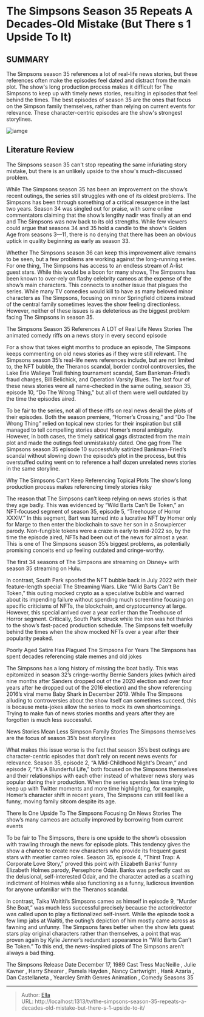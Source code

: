 # The Simpsons Season 35 Repeats A Decades-Old Mistake (But There s 1 Upside To It)


## SUMMARY 



  The Simpsons season 35 references a lot of real-life news stories, but these references often make the episodes feel dated and distract from the main plot.   The show&#39;s long production process makes it difficult for The Simpsons to keep up with timely news stories, resulting in episodes that feel behind the times.   The best episodes of season 35 are the ones that focus on the Simpson family themselves, rather than relying on current events for relevance. These character-centric episodes are the show&#39;s strongest storylines.  

![iamge](https://static1.srcdn.com/wordpress/wp-content/uploads/2024/01/homer-simpson-wearing-a-helmet-beside-images-of-lenny-and-carl-and-a-grinning-bart.jpg)

## Literature Review
The Simpsons season 35 can&#39;t stop repeating the same infuriating story mistake, but there is an unlikely upside to the show&#39;s much-discussed problem.




While The Simpsons season 35 has been an improvement on the show’s recent outings, the series still struggles with one of its oldest problems. The Simpsons has been through something of a critical resurgence in the last two years. Season 34 was singled out for praise, with some online commentators claiming that the show’s lengthy nadir was finally at an end and The Simpsons was now back to its old strengths. While few viewers could argue that seasons 34 and 35 hold a candle to the show&#39;s Golden Age from seasons 3—11, there is no denying that there has been an obvious uptick in quality beginning as early as season 33.




Whether The Simpsons season 36 can keep this improvement alive remains to be seen, but a few problems are working against the long-running series. For one thing, The Simpsons has access to an endless stream of A-list guest stars. While this would be a boon for many shows, The Simpsons has been known to over-rely on flashy celebrity cameos at the expense of the show’s main characters. This connects to another issue that plagues the series. While many TV comedies would kill to have as many beloved minor characters as The Simpsons, focusing on minor Springfield citizens instead of the central family sometimes leaves the show feeling directionless. However, neither of these issues is as deleterious as the biggest problem facing The Simpsons in season 35.


 The Simpsons Season 35 References A LOT of Real Life News Stories 
The animated comedy riffs on a news story in every second episode
         




For a show that takes eight months to produce an episode, The Simpsons keeps commenting on old news stories as if they were still relevant. The Simpsons season 35’s real-life news references include, but are not limited to, the NFT bubble, the Theranos scandal, border control controversies, the Lake Erie Walleye Trail fishing tournament scandal, Sam Bankman-Fried’s fraud charges, Bill Belichick, and Operation Varsity Blues. The last four of these news stories were all name-checked in the same outing, season 35, episode 10, “Do The Wrong Thing,&#34; but all of them were well outdated by the time the episodes aired.

To be fair to the series, not all of these riffs on real news derail the plots of their episodes. Both the season premiere, “Homer’s Crossing,” and “Do The Wrong Thing” relied on topical new stories for their inspiration but still managed to tell compelling stories about Homer’s moral ambiguity. However, in both cases, the timely satirical gags distracted from the main plot and made the outings feel unmistakably dated. One gag from The Simpsons season 35 episode 10 successfully satirized Bankman-Fried’s scandal without slowing down the episode’s plot in the process, but this overstuffed outing went on to reference a half dozen unrelated news stories in the same storyline.






 Why The Simpsons Can’t Keep Referencing Topical Plots 
The show’s long production process makes referencing timely stories risky
          

The reason that The Simpsons can’t keep relying on news stories is that they age badly. This was evidenced by “Wild Barts Can&#39;t Be Token,” an NFT-focused segment of season 35, episode 5, “Treehouse of Horror XXXIV.” In this segment, Bart was turned into a lucrative NFT by Homer only for Marge to then enter the blockchain to save her son in a Snowpiercer parody. Non-fungible tokens were a craze in early to mid-2022 so, by the time the episode aired, NFTs had been out of the news for almost a year. This is one of The Simpsons season 35’s biggest problems, as potentially promising conceits end up feeling outdated and cringe-worthy.



The first 34 seasons of The Simpsons are streaming on Disney&#43; with season 35 streaming on Hulu.







In contrast, South Park spoofed the NFT bubble back in July 2022 with their feature-length special The Streaming Wars. Like “Wild Barts Can&#39;t Be Token,” this outing mocked crypto as a speculative bubble and warned about its impending failure without spending much screentime focusing on specific criticisms of NFTs, the blockchain, and cryptocurrency at large. However, this special arrived over a year earlier than the Treehouse of Horror segment. Critically, South Park struck while the iron was hot thanks to the show’s fast-paced production schedule. The Simpsons felt woefully behind the times when the show mocked NFTs over a year after their popularity peaked.



 Poorly Aged Satire Has Plagued The Simpsons For Years 
The Simpsons has spent decades referencing stale memes and old jokes
          

The Simpsons has a long history of missing the boat badly. This was epitomized in season 32’s cringe-worthy Bernie Sanders jokes (which aired nine months after Sanders dropped out of the 2020 election and over four years after he dropped out of the 2016 election) and the show referencing 2016’s viral meme Baby Shark in December 2019. While The Simpsons alluding to controversies about the show itself can sometimes succeed, this is because meta-jokes allow the series to mock its own shortcomings. Trying to make fun of news stories months and years after they are forgotten is much less successful.






 News Stories Mean Less Simpson Family Stories 
The Simpsons themselves are the focus of season 35’s best storylines
          

What makes this issue worse is the fact that season 35’s best outings are character-centric episodes that don’t rely on recent news events for relevance. Season 35, episode 2, “A Mid-Childhood Night&#39;s Dream,” and episode 7, “It’s A Blunderful Life,” both focused on the Simpsons themselves and their relationships with each other instead of whatever news story was popular during their production. When the series spends less time trying to keep up with Twitter moments and more time highlighting, for example, Homer’s character shift in recent years, The Simpsons can still feel like a funny, moving family sitcom despite its age.



 There Is One Upside To The Simpsons Focusing On News Stories 
The show’s many cameos are actually improved by borrowing from current events
          




To be fair to The Simpsons, there is one upside to the show’s obsession with trawling through the news for episode plots. This tendency gives the show a chance to create new characters who provide its frequent guest stars with meatier cameo roles. Season 35, episode 4, “Thirst Trap: A Corporate Love Story,” proved this point with Elizabeth Banks’ funny Elizabeth Holmes parody, Persephone Odair. Banks was perfectly cast as the delusional, self-interested Odair, and the character acted as a scathing indictment of Holmes while also functioning as a funny, ludicrous invention for anyone unfamiliar with the Theranos scandal.

In contrast, Taika Waititi’s Simpsons cameo as himself in episode 9, “Murder She Boat,” was much less successful precisely because the actor/director was called upon to play a fictionalized self-insert. While the episode took a few limp jabs at Waititi, the outing’s depiction of him mostly came across as fawning and unfunny. The Simpsons fares better when the show lets guest stars play original characters rather than themselves, a point that was proven again by Kylie Jenner’s redundant appearance in “Wild Barts Can’t Be Token.” To this end, the news-inspired plots of The Simpsons aren’t always a bad thing.




  The Simpsons   Release Date   December 17, 1989    Cast   Tress MacNeille , Julie Kavner , Harry Shearer , Pamela Hayden , Nancy Cartwright , Hank Azaria , Dan Castellaneta , Yeardley Smith    Genres   Animation , Comedy    Seasons   35       


---

> Author: [Ella](https://instagram.hk.cn/)  
> URL: http://localhost:1313/tv/the-simpsons-season-35-repeats-a-decades-old-mistake-but-there-s-1-upside-to-it/  

